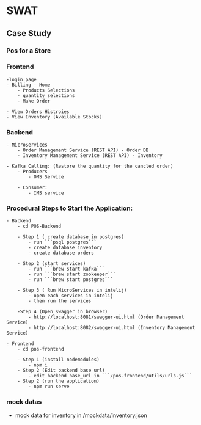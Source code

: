 # SWAT

## Case Study

### Pos for a Store

### Frontend

    -login page
    - Billing - Home
    	- Products Selections
    	- quantity selections
    	- Make Order

    - View Orders Histroies
    - View Inventory (Available Stocks)

### Backend

    - MicroServices
    	- Order Management Service (REST API) - Order DB
    	- Inventory Management Service (REST API) - Inventory

    - Kafka Calling: (Restore the quantity for the cancled order)
    	- Producers
    		- OMS Service

    	- Consumer:
    		- IMS service

### Procedural Steps to Start the Application:

    - Backend
    	- cd POS-Backend

    	- Step 1 ( create database in postgres)
    		- run ```psql postgres```
    		- create database inventory
    		- create database orders

    	- Step 2 (start services)
    		- run ```brew start kafka```
    		- run ```brew start zookeeper```
    		- run ```brew start postgres```

    	- Step 3 ( Run MicroServices in intelij)
    		- open each services in intelij
    		- then run the services

    	-Step 4 (Open swagger in browser)
    		- http://localhost:8081/swagger-ui.html (Order Management Service)
    		- http://localhost:8082/swagger-ui.html (Inventory Management Service)

    - Frontend
    	- cd pos-frontend

    	- Step 1 (install nodemodules)
    		- npm i
    	- Step 2 (Edit backend base url)
    		- edit backend base_url in ```/pos-frontend/utils/urls.js```
    	- Step 2 (run the application)
    		- npm run serve

### mock datas

- mock data for inventory in /mockdata/inventory.json
